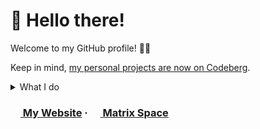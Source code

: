 # 👋 Hello there!
Welcome to my GitHub profile! 🐙🐱

Keep in mind, [my personal projects are now on Codeberg](https://codeberg.org/Linerly).

<details>
<summary>What I do</summary>
  <p>I mostly translate things that I use.</p>
  <p>...and sometimes fixing things in pages and documentations as well.</p>
</details>

### [<img src="https://linerly.codeberg.page/assets/icon.svg" width="16" height="16"> My Website](https://linerly.codeberg.page/) ‧ [<img src="https://matrix.org/assets/favicon.svg" width="16" height="16"> Matrix Space](https://matrix.to/#/#linerly:matrix.org)
